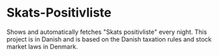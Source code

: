 # Skats-Positivliste
Shows and automatically fetches "Skats positivliste" every night. This project is in Danish and is based on the Danish taxation rules and stock market laws in Denmark.
